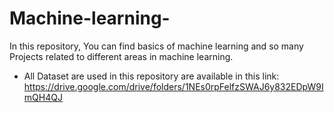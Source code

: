 # Machine-learning-
In this repository, You can find basics of machine learning and so many Projects related to different areas in machine learning.  
- All Dataset are used in this repository are available in this link: https://drive.google.com/drive/folders/1NEs0rpFelfzSWAJ6y832EDpW9ImQH4QJ

